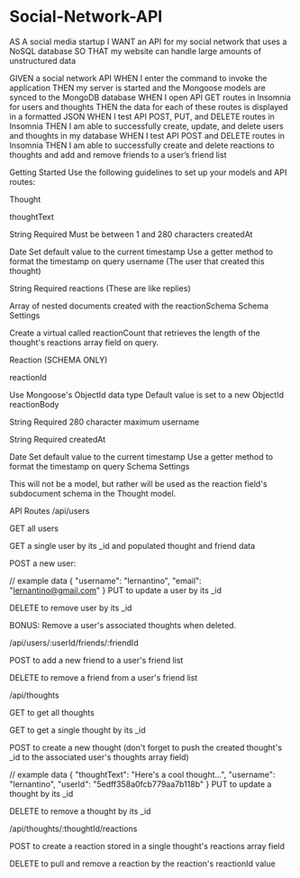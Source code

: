 # Social-Network-API

AS A social media startup
I WANT an API for my social network that uses a NoSQL database
SO THAT my website can handle large amounts of unstructured data

GIVEN a social network API
WHEN I enter the command to invoke the application
THEN my server is started and the Mongoose models are synced to the MongoDB database
WHEN I open API GET routes in Insomnia for users and thoughts
THEN the data for each of these routes is displayed in a formatted JSON
WHEN I test API POST, PUT, and DELETE routes in Insomnia
THEN I am able to successfully create, update, and delete users and thoughts in my database
WHEN I test API POST and DELETE routes in Insomnia
THEN I am able to successfully create and delete reactions to thoughts and add and remove friends to a user’s friend list

Getting Started
Use the following guidelines to set up your models and API routes:



Thought

thoughtText

String
Required
Must be between 1 and 280 characters
createdAt

Date
Set default value to the current timestamp
Use a getter method to format the timestamp on query
username (The user that created this thought)

String
Required
reactions (These are like replies)

Array of nested documents created with the reactionSchema
Schema Settings

Create a virtual called reactionCount that retrieves the length of the thought's reactions array field on query.

Reaction (SCHEMA ONLY)

reactionId

Use Mongoose's ObjectId data type
Default value is set to a new ObjectId
reactionBody

String
Required
280 character maximum
username

String
Required
createdAt

Date
Set default value to the current timestamp
Use a getter method to format the timestamp on query
Schema Settings

This will not be a model, but rather will be used as the reaction field's subdocument schema in the Thought model.

API Routes
/api/users

GET all users

GET a single user by its _id and populated thought and friend data

POST a new user:

// example data
{
  "username": "lernantino",
  "email": "lernantino@gmail.com"
}
PUT to update a user by its _id

DELETE to remove user by its _id

BONUS: Remove a user's associated thoughts when deleted.

/api/users/:userId/friends/:friendId

POST to add a new friend to a user's friend list

DELETE to remove a friend from a user's friend list

/api/thoughts

GET to get all thoughts

GET to get a single thought by its _id

POST to create a new thought (don't forget to push the created thought's _id to the associated user's thoughts array field)

// example data
{
  "thoughtText": "Here's a cool thought...",
  "username": "lernantino",
  "userId": "5edff358a0fcb779aa7b118b"
}
PUT to update a thought by its _id

DELETE to remove a thought by its _id

/api/thoughts/:thoughtId/reactions

POST to create a reaction stored in a single thought's reactions array field

DELETE to pull and remove a reaction by the reaction's reactionId value